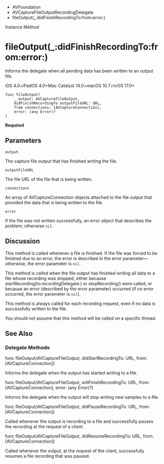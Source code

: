 

- AVFoundation
- AVCaptureFileOutputRecordingDelegate
-  fileOutput(\_:didFinishRecordingTo:from:error:) 

Instance Method

# fileOutput(\_:didFinishRecordingTo:from:error:)

Informs the delegate when all pending data has been written to an output file.

iOS 4.0+iPadOS 4.0+Mac Catalyst 14.0+macOS 10.7+tvOS 17.0+

``` source
func fileOutput(
    _ output: AVCaptureFileOutput,
    didFinishRecordingTo outputFileURL: URL,
    from connections: [AVCaptureConnection],
    error: (any Error)?
)
```

**Required**

## Parameters 

`output`  

The capture file output that has finished writing the file.

`outputFileURL`  

The file URL of the file that is being written.

`connections`  

An array of AVCaptureConnection objects attached to the file output that provided the data that is being written to the file.

`error`  

If the file was not written successfully, an error object that describes the problem; otherwise `nil`.

## Discussion

This method is called whenever a file is finished. If the file was forced to be finished due to an error, the error is described in the error parameter—otherwise, the error parameter is `nil`.

This method is called when the file output has finished writing all data to a file whose recording was stopped, either because startRecording(to:recordingDelegate:) or stopRecording() were called, or because an error (described by the error parameter) occurred (if no error occurred, the error parameter is `nil`).

This method is always called for each recording request, even if no data is successfully written to the file.

You should not assume that this method will be called on a specific thread.

## See Also

### Delegate Methods

func fileOutput(AVCaptureFileOutput, didStartRecordingTo: URL, from: [AVCaptureConnection])

Informs the delegate when the output has started writing to a file.

func fileOutput(AVCaptureFileOutput, willFinishRecordingTo: URL, from: [AVCaptureConnection], error: (any Error)?)

Informs the delegate when the output will stop writing new samples to a file.

func fileOutput(AVCaptureFileOutput, didPauseRecordingTo: URL, from: [AVCaptureConnection])

Called whenever the output is recording to a file and successfully pauses the recording at the request of a client.

func fileOutput(AVCaptureFileOutput, didResumeRecordingTo: URL, from: [AVCaptureConnection])

Called whenever the output, at the request of the client, successfully resumes a file recording that was paused.

